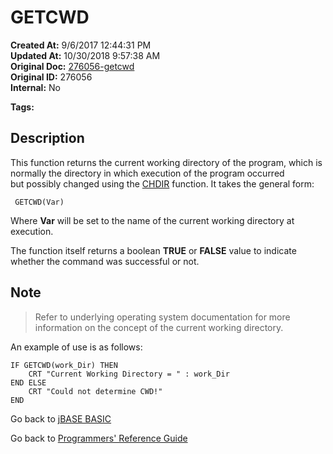 # GETCWD

**Created At:** 9/6/2017 12:44:31 PM  
**Updated At:** 10/30/2018 9:57:38 AM  
**Original Doc:** [276056-getcwd](https://docs.jbase.com/36868-jbase-basic/276056-getcwd)  
**Original ID:** 276056  
**Internal:** No  

**Tags:**
<badge text='directories' vertical='middle' />

## Description

This function returns the current working directory of the program, which is normally the directory in which execution of the program occurred but possibly changed using the [CHDIR](./../chdir) function. It takes the general form:

```
 GETCWD(Var)
```

Where **Var** will be set to the name of the current working directory at execution.

The function itself returns a boolean **TRUE** or **FALSE** value to indicate whether the command was successful or not.

## Note

> Refer to underlying operating system documentation for more information on the concept of the current working directory.

An example of use is as follows:

```
IF GETCWD(work_Dir) THEN
    CRT "Current Working Directory = " : work_Dir
END ELSE
    CRT "Could not determine CWD!"
END
```

Go back to [jBASE BASIC](./../README.md)

Go back to [Programmers' Reference Guide](./../../reference-guides/jbc/README.md)

  
<PageFooter />
